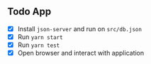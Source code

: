## Todo App

- [x] Install `json-server` and run on `src/db.json`
- [x] Run `yarn start`
- [x] Run `yarn test`
- [x] Open browser and interact with application
